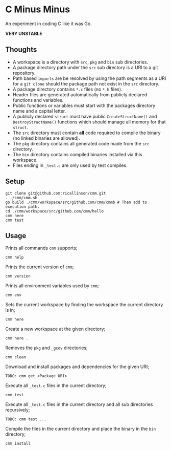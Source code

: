 # C Minus Minus

An experiment in coding C like it was Go.

__VERY UNSTABLE__

## Thoughts

* A workspace is a directory with `src`, `pkg` and `bin` sub directories.
* A package directory path under the `src` sub directory is a URI to a git repository.
* Path based `imports` are be resolved by using the path segments as a URI for a `git clone` should the package path not exist in the `src` directory.
* A package directory contains `*.c` files (no `*.h` files).
* Header files are generated automatically from publicly declared functions and variables.
* Public functions or variables must start with the packages directory name and a capital letter.
* A publicly declared `struct` must have public `CreateStructName()` and `DestroyStructName()` functions which should manage all memory for that `struct`.
* The `src` directory must contain __all__ code required to compile the binary (no linked binaries are allowed).
* The `pkg` directory contains all generated code made from the `src` directory.
* The `bin` directory contains compiled binaries installed via this workspace.
* Files ending in `_test.c` are only used by test compiles.

## Setup

	git clone git@github.com:ricallinson/cmm.git
	. ./cmm/cmm.sh
	go build ./cmm/workspace/src/github.com/cmm/cmmb # Then add to execution path.
	cd ./cmm/workspace/src/github.com/cmm/hello
	cmm here
	cmm test

## Usage

Prints all commands `cmm` supports;

	cmm help

Prints the current version of `cmm`;

	cmm version

Prints all environment variables used by `cmm`;

	cmm env

Sets the current workspace by finding the workspace the current directory is in;

	cmm here

Create a new workspace at the given directory;

	cmm here .

Removes the `pkg` and `_gcov` directories;

	cmm clean

Download and install packages and dependencies for the given URI;

	TODO: cmm get <Package URI>

Execute all `_test.c` files in the current directory;

	cmm test

Execute all `_test.c` files in the current directory and all sub directories recursively;

	TODO: cmm test ...

Compile the files in the current directory and place the binary in the `bin` directory;

	cmm install
